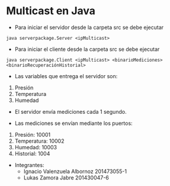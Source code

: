 # Multicast en Java

* Para iniciar el servidor desde la carpeta src se debe ejecutar

``
java serverpackage.Server <ipMulticast>
``
* Para iniciar el cliente desde la carpeta src se debe ejecutar

``
java serverpackage.Client <ipMulticast> <binarioMediciones> <binarioRecuperaciónHistorial>
``

* Las variables que entrega el servidor son:
1. Presión
2. Temperatura
3. Humedad

* El servidor envía mediciones cada 1 segundo.

* Las mediciones se envían mediante los puertos:
1. Presión: 10001
2. Temperatura: 10002
3. Humedad: 10003
4. Historial: 1004

* Integrantes:
  * Ignacio Valenzuela Albornoz 201473055-1
  * Lukas Zamora Jabre 201430047-6
